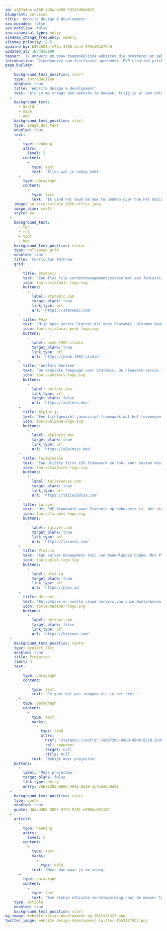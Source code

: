 ```yaml
---
id: a397a0da-af80-4d0a-b398-f415fd9dd847
blueprint: services
title: 'Website design & development'
seo_noindex: false
seo_nofollow: false
seo_canonical_type: entry
sitemap_change_frequency: weekly
sitemap_priority: 0.5
updated_by: b40458fa-e73a-4f88-bfa1-570cd54b72e0
updated_at: 1654016199
teaser: 'Ik ontwerp en bouw toegankelijke websites die presteren en gebruiksvriendelijk zijn.'
introduction: 'Crowdsource non-disclosure agreement. MVP creative pitch venture startup low hanging fruit hypotheses customer strategy iPad partnership social proof. deployment. Long tail success entrepreneur network effects android. deployment.'
page_builder:
  -
    background_text_position: start
    type: introduction
    enabled: true
    title: 'Website design & development'
    text: 'Als je me vraagt een website te bouwen, krijg je er een ontwerper bij. Van tekentafel tot beheer achteraf; ik vind het leuk om vanaf het begin tot het eind met je mee te denken.'
  -
    background_text:
      - World
      - Wide
      - Web
    background_text_position: start
    type: image_and_text
    enabled: true
    text:
      -
        type: heading
        attrs:
          level: 2
        content:
          -
            type: text
            text: 'Alles wat je nodig hebt'
      -
        type: paragraph
        content:
          -
            type: text
            text: 'Ik vind het leuk om mee te denken over hoe het design het best tot zijn recht komt. Zo krijg jij ook de beste ervaring met Statamic. Ik werk voor eigen klanten, maar zoek ook regelmatig de samenwerking met creatieve bureaus en juist die afwisseling maakt dat ik elke dag met plezier aan m’n bureau zit (of sta).'
    image: services/studio-1920-office.jpeg
    image_size: small
    style: bw
  -
    background_text:
      - Sec
      - ret
      - tool
      - box
    background_text_position: center
    type: collapsed_grid
    enabled: true
    title: 'Curriculum Technae'
    grid:
      -
        title: Statamic
        text: 'Een flat file contentmanagementsysteem met een fantastisch control panel voor mijn klanten.'
        icon: tools/statamic-logo.svg
        buttons:
          -
            label: statamic.com
            target_blank: true
            link_type: url
            url: 'https://statamic.com'
      -
        title: Peak
        text: 'Mijn open source Starter Kit voor Statamic. Hiermee bouwen vele anderen en ik hun websites.'
        icon: tools/statamic-peak-logo.svg
        buttons:
          -
            label: peak.1902.studio
            target_blank: true
            link_type: url
            url: 'https://peak.1902.studio'
      -
        title: 'Antlers Runtime'
        text: 'De template language voor Statamic. De nieuwste versie is geheel herschreven door de onvolprezen John Koster.'
        icon: tools/antlers-logo.svg
        buttons:
          -
            label: antlers.dev
            link_type: url
            target_blank: false
            url: 'https://antlers.dev'
      -
        title: Alpine.js
        text: 'Een lichtgewicht javascript-framework dat het toevoegen van interactieve elementen makkelijk en leuk maakt.'
        icon: tools/alpine-logo.svg
        buttons:
          -
            label: alpinejs.dev
            target_blank: true
            link_type: url
            url: 'https://alpinejs.dev'
      -
        title: TailwindCSS
        text: 'Een utility first CSS framework en tool voor custom design systems.'
        icon: tools/tailwind-logo.svg
        buttons:
          -
            label: tailwindcss.com
            target_blank: true
            link_type: url
            url: 'https://tailwindcss.com'
      -
        title: Laravel
        text: 'Het PHP-framework waar Statamic op gebaseerd is. Het stelt me in staat om maatwerk te kunnen toevoegen aan mijn websites.'
        icon: tools/laravel-logo.svg
        buttons:
          -
            label: laravel.com
            target_blank: true
            link_type: url
            url: 'https://laravel.com'
      -
        title: Ploi.io
        text: 'Een server management tool van Nederlandse bodem. Met Ploi kun je eenvoudig servers configureren en projecten online zetten.'
        icon: tools/ploi-logo.svg
        buttons:
          -
            label: ploi.io
            target_blank: true
            link_type: url
            url: 'https://ploi.io'
      -
        title: Hetzner
        text: 'Betaalbare en snelle cloud servers van onze Oosterburen. GDPR compliant.'
        icon: tools/hetzner-logo.svg
        buttons:
          -
            label: hetzner.com
            target_blank: false
            link_type: url
            url: 'https://hetzner.com'
  -
    background_text_position: center
    type: project_list
    enabled: true
    title: Projecten
    limit: 3
    text:
      -
        type: paragraph
        content:
          -
            type: text
            text: 'Je gaat het pas snappen als je het ziet.'
      -
        type: paragraph
        content:
          -
            type: text
            marks:
              -
                type: link
                attrs:
                  href: 'statamic://entry::7eb87293-600d-404b-8519-2c4a2ebc9e51'
                  rel: noopener
                  target: null
                  title: null
            text: 'Bekijk meer projecten'
    buttons:
      -
        label: 'Meer projecten'
        target_blank: false
        link_type: entry
        entry: 7eb87293-600d-404b-8519-2c4a2ebc9e51
  -
    background_text_position: start
    type: quote
    enabled: true
    quote: ddaadd96-582f-4773-9f81-e989bc691127
  -
    article:
      -
        type: heading
        attrs:
          level: 2
        content:
          -
            type: text
            marks:
              -
                type: bold
            text: 'Meer dan waar je om vroeg'
      -
        type: paragraph
        content:
          -
            type: text
            text: 'Een stukje ethische verantwoording naar de mensen toe: ik verlaag de CO₂ -uitstoot van mijn websites door assets te verkleinen en bandbreedte van een paginabezoek zo laag mogelijk te houden. Ook houd ik altijd focus op gebruiksvriendelijkheid en toegankelijkheid. Tegelijk snap ik dat websites goed moeten presteren om bij te dragen aan marketingdoelen. Gelukkig is het beheer van je website een peuleschil, omdat ik weet hoe je Statamic hiervoor kan inzetten. Dat geldt ook voor front end development: ik maak graag die extra animatie of dat effect dat de User Interface ten goede komt.'
    type: article
    enabled: true
    background_text_position: start
og_image: website-design-development-og-1653127427.png
twitter_image: website-design-development-twitter-1653127427.png
---
```

